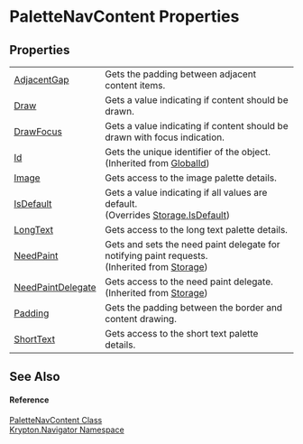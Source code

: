 # PaletteNavContent Properties




## Properties
<table>
<tr>
<td><a href="74bdba16-0cfb-1d88-a20a-e34e0e24476f.md">AdjacentGap</a></td>
<td>Gets the padding between adjacent content items.</td></tr>
<tr>
<td><a href="c9773615-5a71-6beb-a865-467282003f50.md">Draw</a></td>
<td>Gets a value indicating if content should be drawn.</td></tr>
<tr>
<td><a href="0f302a12-9511-f637-2e53-f39e127e9146.md">DrawFocus</a></td>
<td>Gets a value indicating if content should be drawn with focus indication.</td></tr>
<tr>
<td><a href="71a6846f-bfb6-fb58-b361-6b43ae0583a8.md">Id</a></td>
<td>Gets the unique identifier of the object.<br />(Inherited from <a href="9ef2ca3a-e03e-8927-105a-2f9a6fbdf849.md">GlobalId</a>)</td></tr>
<tr>
<td><a href="c28cebb7-33f2-da18-f6f7-f34214b90e77.md">Image</a></td>
<td>Gets access to the image palette details.</td></tr>
<tr>
<td><a href="87d2f878-ebe1-9e33-de5a-1cceabf8a561.md">IsDefault</a></td>
<td>Gets a value indicating if all values are default.<br />(Overrides <a href="bbc0e831-9474-3bce-65dc-0625d793d8c1.md">Storage.IsDefault</a>)</td></tr>
<tr>
<td><a href="913ff7ee-dd7a-c1bb-14da-9f28749d7eae.md">LongText</a></td>
<td>Gets access to the long text palette details.</td></tr>
<tr>
<td><a href="097a0f47-e60c-4bf7-802c-8391c6d8feff.md">NeedPaint</a></td>
<td>Gets and sets the need paint delegate for notifying paint requests.<br />(Inherited from <a href="8406cf55-79a3-e579-4094-be084e489431.md">Storage</a>)</td></tr>
<tr>
<td><a href="879ca7f2-32c5-8581-44f2-c7aee6491db2.md">NeedPaintDelegate</a></td>
<td>Gets access to the need paint delegate.<br />(Inherited from <a href="8406cf55-79a3-e579-4094-be084e489431.md">Storage</a>)</td></tr>
<tr>
<td><a href="83345b56-a78c-a78e-a46c-e3a270586d34.md">Padding</a></td>
<td>Gets the padding between the border and content drawing.</td></tr>
<tr>
<td><a href="e30f4a2f-884a-e381-3f48-ac61318312cf.md">ShortText</a></td>
<td>Gets access to the short text palette details.</td></tr>
</table>

## See Also


#### Reference
<a href="ab057b88-7471-f3d7-5258-1b0b8e66d8be.md">PaletteNavContent Class</a>  
<a href="a21ac074-d119-3dc6-bd1c-d3a12c0128bc.md">Krypton.Navigator Namespace</a>  
